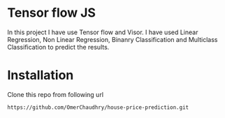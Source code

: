 # Tensor flow JS

In this project I have use Tensor flow and Visor.
I have used Linear Regression, Non Linear Regression, Binanry Classification and Multiclass Classification to predict the results. 

# Installation
Clone this repo from following url
```sh
https://github.com/OmerChaudhry/house-price-prediction.git
```
